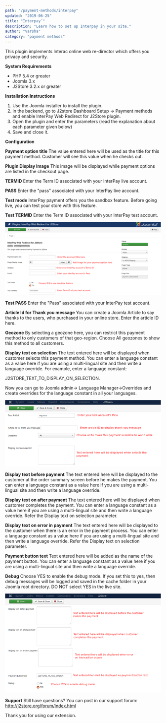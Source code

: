 ```yaml
---
path: "/payment-methods/interpay"
updated: "2019-06-25"
title: "Interpay¨"
description: "Learn how to set up Interpay in your site."
author: "Varsha"
category: "payment methods"
---
```



This plugin implements Interac online web re-director which offers you privacy and security.

**System Requirements**
* PHP 5.4 or greater
* Joomla 3.x
* J2Store 3.2.x or greater

**Installation Instructions**

1. Use the Joomla installer to install the plugin.
2. In the backend, go to J2store Dashboard Setup -> Payment methods and enable InterPay Web Redirect for J2Store plugin.
3. Open the plugin and enter the parameters (read the explanation about each parameter given below)
4. Save and close it.


**Configuration**

**Payment option title**
The value entered here will be used as the title for this payment method. Customer will see this value when he checks out.

**Plugin Display Image**
This image will be displayed while payment options are listed in the checkout page.

**TERMID**
Enter the Term ID associated with your InterPay live account.

**PASS**
Enter the "pass" associated with your InterPay live account.

**Test mode**
InterPay payment offers you the sandbox feature. Before going live, you can test your store with this feature.

**Test TERMID**
Enter the Term ID associated with your InterPay test account. 

![interpay](https://raw.githubusercontent.com/j2store/doc-images/master//payment-methods/interpay/interpay-01.png)

**Test PASS**
Enter the "Pass" associated with your InterPay test account.

**Article Id for Thank you message**
You can create a Joomla Article to say thanks to the users, who purchased in your online store. Enter the article ID here.

**Geozone**
By selecting a geozone here, you can restrict this payment method to only customers of that geo-region. Choose All geozones to show this method to all customers.

**Display text on selection**
The text entered here will be displayed when customer selects this payment method. You can enter a language constant as a value here if you are using a multi-lingual site and then write a language override. For example, enter a language constant:

J2STORE_TEXT_TO_DISPLAY_ON_SELECTION.

Now you can go to Joomla admin-> Language Manager->Overrides and create overrides for the language constant in all your languages.

![itrpy](https://raw.githubusercontent.com/j2store/doc-images/master//payment-methods/interpay/interpay-02.png)


**Display text before payment**
The text entered here will be displayed to the customer at the order summary screen before he makes the payment. You can enter a language constant as a value here if you are using a multi-lingual site and then write a language override.

**Display text on after payment**
The text entered here will be displayed when customer completes the payment.
You can enter a language constant as a value here if you are using a multi-lingual site and then write a language override. Refer the Display text on selection parameter.

**Display text on error in payment**
The text entered here will be displayed to the customer when there is an error in the payment process.
You can enter a language constant as a value here if you are using a multi-lingual site and then write a language override. Refer the Display text on selection parameter.

**Payment button text**
Text entered here will be added as the name of the payment button.
You can enter a language constant as a value here if you are using a multi-lingual site and then write a language override.

**Debug**
Choose YES to enable the debug mode. If you set this to yes, then debug messages will be logged and saved in the cache folder in your Joomla root directory. DO NOT select YES in the live site.

![intpay](https://raw.githubusercontent.com/j2store/doc-images/master//payment-methods/interpay/interpay-03.png)

**Support**
Still have questions? You can post in our support forum: http://j2store.org/forum/index.html

Thank you for using our extension.


